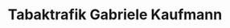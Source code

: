 ---
title: "Tabaktrafik Gabriele Kaufmann"
url: /trieben/tabaktrafik-gabriele-kaufmann/
shop: Tabak
---